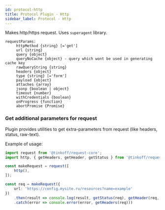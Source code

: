 ```yaml
---
id: protocol-http
title: Protocol Plugin - Http
sidebar_label: Protocol - Http
---
```


Makes http/https request.
Uses `superagent` library.

```
requestParams:
     httpMethod {string} [='get']
     url {string}
     query {object}
     queryNoCache {object} - query which wont be used in generating cache key
     rawQueryString {string}
     headers {object}
     type {string} [='form']
     payload {object}
     attaches {array}
     jsonp {boolean | object}
     timeout {number}
     withCredentials {boolean}
     onProgress {function}
     abortPromise {Promise}
```

### Get additional parameters for request

Plugin provides utilities to get extra-parameters from request (like headers, status, raw-text).

Example of usage:
```typescript
import request from '@tinkoff/request-core';
import http, { getHeaders, getHeader, getStatus } from '@tinkoff/request-plugin-protocol-http';

const makeRequest = request([
    http(),
]);

const req = makeRequest({
    url: 'https://config.mysite.ru/resources?name=example'
})
    .then(result => console.log(result, getStatus(req), getHeader(req, 'content-type')))
    .catch(error => console.error(error, getHeaders(req)))
```

